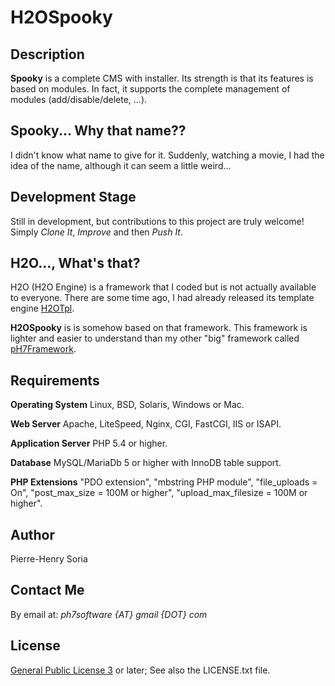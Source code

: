 # H2OSpooky


## Description

**Spooky** is a complete CMS with installer. Its strength is that its features is based on modules. In fact, it supports the complete management of modules (add/disable/delete, ...).

## Spooky... Why that name??

I didn't know what name to give for it. Suddenly, watching a movie, I had the idea of the name, although it can seem a little weird...


## Development Stage

Still in development, but contributions to this project are truly welcome! Simply *Clone It*, *Improve* and then *Push It*.


## H2O..., What's that?

H2O (H2O Engine) is a framework that I coded but is not actually available to everyone. There are some time ago, I had already released its template engine [H2OTpl](https://github.com/pH-7/H2OTpl).

**H2OSpooky** is is somehow based on that framework. This framework is lighter and easier to understand than my other "big" framework called [pH7Framework](https://github.com/pH7Software/pH7-Social-Dating-CMS/tree/master/_protected/framework).


## Requirements

**Operating System** Linux, BSD, Solaris, Windows or Mac.

**Web Server** Apache, LiteSpeed, Nginx, CGI, FastCGI, IIS or ISAPI.

**Application Server** PHP 5.4 or higher.

**Database** MySQL/MariaDb 5 or higher with InnoDB table support.

**PHP Extensions** "PDO extension", "mbstring PHP module", "file_uploads = On", "post_max_size = 100M or higher", "upload_max_filesize = 100M or higher".


## Author

Pierre-Henry Soria


## Contact Me

By email at: *ph7software {AT} gmail {DOT} com*


## License

[General Public License 3](http://www.gnu.org/licenses/gpl.html) or later; See also the LICENSE.txt file.
